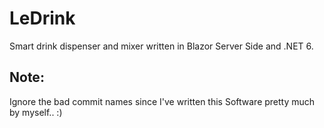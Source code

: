 # LeDrink
Smart drink dispenser and mixer written in Blazor Server Side and .NET 6.

## Note:
Ignore the bad commit names since I've written this Software pretty much by myself.. :)
